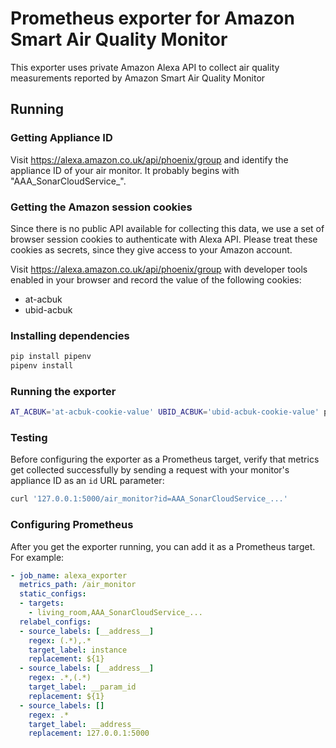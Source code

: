 # Prometheus exporter for Amazon Smart Air Quality Monitor

This exporter uses private Amazon Alexa API to collect air quality measurements
reported by Amazon Smart Air Quality Monitor

## Running

### Getting Appliance ID

Visit https://alexa.amazon.co.uk/api/phoenix/group and identify the appliance
ID of your air monitor. It probably begins with "AAA_SonarCloudService_".

### Getting the Amazon session cookies

Since there is no public API available for collecting this data, we use a set
of browser session cookies to authenticate with Alexa API. Please treat these
cookies as secrets, since they give access to your Amazon account.

Visit https://alexa.amazon.co.uk/api/phoenix/group with developer tools enabled
in your browser and record the value of the following cookies:

- at-acbuk
- ubid-acbuk

### Installing dependencies

```bash
pip install pipenv
pipenv install
```

### Running the exporter

```bash
AT_ACBUK='at-acbuk-cookie-value' UBID_ACBUK='ubid-acbuk-cookie-value' pipenv run python app.py
```

### Testing

Before configuring the exporter as a Prometheus target, verify that metrics get
collected successfully by sending a request with your monitor's appliance ID
as an `id` URL parameter:

```bash
curl '127.0.0.1:5000/air_monitor?id=AAA_SonarCloudService_...'
```

### Configuring Prometheus

After you get the exporter running, you can add it as a Prometheus target.
For example:

```yaml
- job_name: alexa_exporter
  metrics_path: /air_monitor
  static_configs:
  - targets:
    - living_room,AAA_SonarCloudService_...
  relabel_configs:
  - source_labels: [__address__]
    regex: (.*),.*
    target_label: instance
    replacement: ${1}
  - source_labels: [__address__]
    regex: .*,(.*)
    target_label: __param_id
    replacement: ${1}
  - source_labels: []
    regex: .*
    target_label: __address__
    replacement: 127.0.0.1:5000
```
